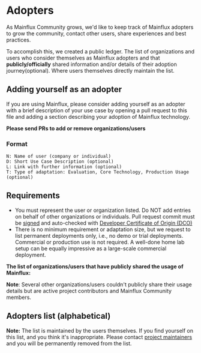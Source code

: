 # Adopters

As Mainflux Community grows, we'd like to keep track of Mainflux adopters to grow the community, contact other users, share experiences and best practices.

To accomplish this, we created a public ledger. The list of organizations and users who consider themselves as Mainflux adopters and that **publicly/officially** shared information and/or details of their adoption journey(optional).
Where users themselves directly maintain the list.

## Adding yourself as an adopter
If you are using Mainflux, please consider adding yourself as an adopter with a brief description of your use case by opening a pull request to this file and adding a section describing your adoption of Mainflux technology.

**Please send PRs to add or remove organizations/users**

### Format

```
N: Name of user (company or individual)
D: Short Use Case Description (optional)
L: Link with further information (optional)
T: Type of adaptation: Evaluation, Core Technology, Production Usage (optional)
```

## Requirements
* You must represent the user or organization listed. Do NOT add entries on behalf of other organizations or individuals.
Pull request commit must be [signed](https://docs.github.com/en/github/authenticating-to-github/signing-commits) and auto-checked with [ Developer Certificate of Origin (DCO)](https://probot.github.io/apps/dco/)
* There is no minimum requirement or adaptation size, but we request to list permanent deployments only, i.e., no demo or trial deployments. Commercial or production use is not required. A well-done home lab setup can be equally impressive as a large-scale commercial deployment.


**The list of organizations/users that have publicly shared the usage of Mainflux:**

**Note**: Several other organizations/users couldn't publicly share their usage details but are active project contributors and Mainflux Community members.


## Adopters list (alphabetical)


**Note:** The list is maintained by the users themselves. If you find yourself on this list, and you think it's inappropriate. Please contact [project maintainers](https://git.willowglen.ca/sq/third-party/mainflux.git/blob/master/MAINTAINERS) and you will be permanently removed from the list.
